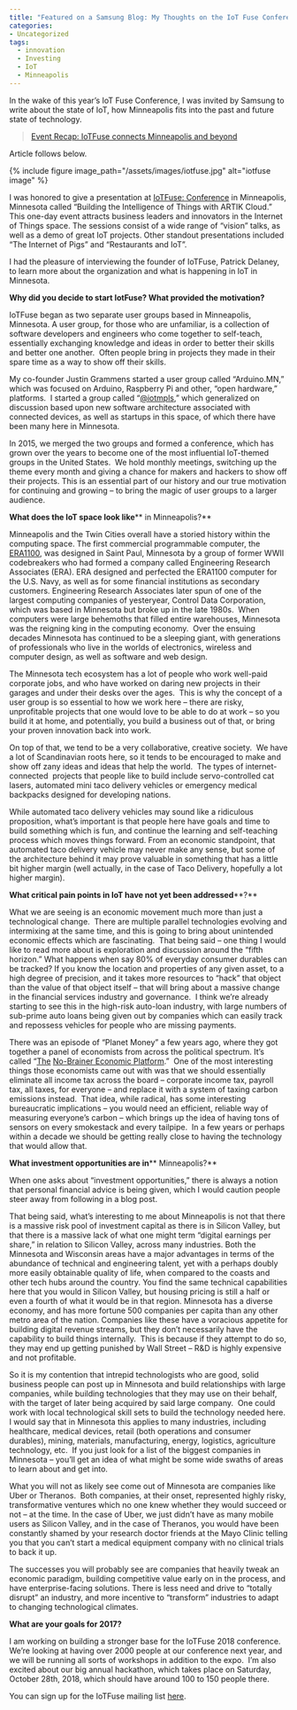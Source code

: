 ```yaml
---
title: "Featured on a Samsung Blog: My Thoughts on the IoT Fuse Conference, IoT Pain Points and How Minneapolis Fits In…"
categories:
- Uncategorized
tags:
  - innovation
  - Investing
  - IoT
  - Minneapolis
---
```

In the wake of this year’s IoT Fuse Conference, I was invited by Samsung to write about the state of IoT, how Minneapolis fits into the past and future state of technology.

> [Event Recap: IoTFuse connects Minneapolis and beyond](https://www.artik.io/blog/2017/06/event-recap-iotfuse-connects/)

Article follows below.

{% include figure image_path="/assets/images/iotfuse.jpg" alt="iotfuse image"  %}

<!-- * * * -->

I was honored to give a presentation at [IoTFuse: Conference](https://iotfuse.com/) in Minneapolis, Minnesota called “Building the Intelligence of Things with ARTIK Cloud.” This one-day event attracts business leaders and innovators in the Internet of Things space. The sessions consist of a wide range of “vision” talks, as well as a demo of great IoT projects. Other standout presentations included “The Internet of Pigs” and “Restaurants and IoT”.

I had the pleasure of interviewing the founder of IoTFuse, Patrick Delaney, to learn more about the organization and what is happening in IoT in Minnesota.

**Why did you decide to start IotFuse? What provided the motivation?**

IoTFuse began as two separate user groups based in Minneapolis, Minnesota. A user group, for those who are unfamiliar, is a collection of software developers and engineers who come together to self-teach, essentially exchanging knowledge and ideas in order to better their skills and better one another.  Often people bring in projects they made in their spare time as a way to show off their skills.

My co-founder Justin Grammens started a user group called “Arduino.MN,” which was focused on Arduino, Raspberry Pi and other, “open hardware,” platforms.  I started a group called “[@iotmpls](http://www.iotmpls.com/),” which generalized on discussion based upon new software architecture associated with connected devices, as well as startups in this space, of which there have been many here in Minnesota.

In 2015, we merged the two groups and formed a conference, which has grown over the years to become one of the most influential IoT-themed groups in the United States.  We hold monthly meetings, switching up the theme every month and giving a chance for makers and hackers to show off their projects. This is an essential part of our history and our true motivation for continuing and growing – to bring the magic of user groups to a larger audience.

**What does the IoT space look like**** in Minneapolis?**

Minneapolis and the Twin Cities overall have a storied history within the computing space. The first commercial programmable computer, the [ERA1100](http://archive.computerhistory.org/resources/text/ERA/ERA.1101.1951.102646300.pdf), was designed in Saint Paul, Minnesota by a group of former WWII codebreakers who had formed a company called Engineering Research Associates (ERA). ERA designed and perfected the ERA1100 computer for the U.S. Navy, as well as for some financial institutions as secondary customers. Engineering Research Associates later spun of one of the largest computing companies of yesteryear, Control Data Corporation, which was based in Minnesota but broke up in the late 1980s.  When computers were large behemoths that filled entire warehouses, Minnesota was the reigning king in the computing economy.  Over the ensuing decades Minnesota has continued to be a sleeping giant, with generations of professionals who live in the worlds of electronics, wireless and computer design, as well as software and web design.  

The Minnesota tech ecosystem has a lot of people who work well-paid corporate jobs, and who have worked on daring new projects in their garages and under their desks over the ages.  This is why the concept of a user group is so essential to how we work here – there are risky, unprofitable projects that one would love to be able to do at work – so you build it at home, and potentially, you build a business out of that, or bring your proven innovation back into work.

On top of that, we tend to be a very collaborative, creative society.  We have a lot of Scandinavian roots here, so it tends to be encouraged to make and show off zany ideas and ideas that help the world.  The types of internet-connected  projects that people like to build include servo-controlled cat lasers, automated mini taco delivery vehicles or emergency medical backpacks designed for developing nations.

While automated taco delivery vehicles may sound like a ridiculous proposition, what’s important is that people here have goals and time to build something which is fun, and continue the learning and self-teaching process which moves things forward. From an economic standpoint, that automated taco delivery vehicle may never make any sense, but some of the architecture behind it may prove valuable in something that has a little bit higher margin (well actually, in the case of Taco Delivery, hopefully a lot higher margin).

**What critical pain points in IoT have not yet been addressed****?**

What we are seeing is an economic movement much more than just a technological change.  There are multiple parallel technologies evolving and intermixing at the same time, and this is going to bring about unintended economic effects which are fascinating.  That being said – one thing I would like to read more about is exploration and discussion around the “fifth horizon.” What happens when say 80% of everyday consumer durables can be tracked? If you know the location and properties of any given asset, to a high degree of precision, and it takes more resources to “hack” that object than the value of that object itself – that will bring about a massive change in the financial services industry and governance.  I think we’re already starting to see this in the high-risk auto-loan industry, with large numbers of sub-prime auto loans being given out by companies which can easily track and repossess vehicles for people who are missing payments. 

There was an episode of “Planet Money” a few years ago, where they got together a panel of economists from across the political spectrum. It’s called “[The](http://www.npr.org/sections/money/2012/07/18/156928675/episode-387-the-no-brainer-economic-platform) [No-Brainer Economic Platform](http://www.npr.org/sections/money/2012/07/18/156928675/episode-387-the-no-brainer-economic-platform).”  One of the most interesting things those economists came out with was that we should essentially eliminate all income tax across the board – corporate income tax, payroll tax, all taxes, for everyone – and replace it with a system of taxing carbon emissions instead.  That idea, while radical, has some interesting bureaucratic implications – you would need an efficient, reliable way of measuring everyone’s carbon – which brings up the idea of having tons of sensors on every smokestack and every tailpipe.  In a few years or perhaps within a decade we should be getting really close to having the technology that would allow that.

**What investment opportunities are in**** Minneapolis?**

When one asks about “investment opportunities,” there is always a notion that personal financial advice is being given, which I would caution people steer away from following in a blog post.

That being said, what’s interesting to me about Minneapolis is not that there is a massive risk pool of investment capital as there is in Silicon Valley, but that there is a massive lack of what one might term “digital earnings per share,” in relation to Silicon Valley, across many industries. Both the Minnesota and Wisconsin areas have a major advantages in terms of the abundance of technical and engineering talent, yet with a perhaps doubly more easily obtainable quality of life, when compared to the coasts and other tech hubs around the country. You find the same technical capabilities here that you would in Silicon Valley, but housing pricing is still a half or even a fourth of what it would be in that region. Minnesota has a diverse economy, and has more fortune 500 companies per capita than any other metro area of the nation. Companies like these have a voracious appetite for building digital revenue streams, but they don’t necessarily have the capability to build things internally.  This is because if they attempt to do so, they may end up getting punished by Wall Street – R&D is highly expensive and not profitable.

So it is my contention that intrepid technologists who are good, solid business people can post up in Minnesota and build relationships with large companies, while building technologies that they may use on their behalf, with the target of later being acquired by said large company.  One could work with local technological skill sets to build the technology needed here. I would say that in Minnesota this applies to many industries, including healthcare, medical devices, retail (both operations and consumer durables), mining, materials, manufacturing, energy, logistics, agriculture technology, etc.  If you just look for a list of the biggest companies in Minnesota – you’ll get an idea of what might be some wide swaths of areas to learn about and get into.

What you will not as likely see come out of Minnesota are companies like Uber or Theranos.  Both companies, at their onset, represented highly risky, transformative ventures which no one knew whether they would succeed or not – at the time. In the case of Uber, we just didn’t have as many mobile users as Silicon Valley, and in the case of Theranos, you would have been constantly shamed by your research doctor friends at the Mayo Clinic telling you that you can’t start a medical equipment company with no clinical trials to back it up.

The successes you will probably see are companies that heavily tweak an economic paradigm, building competitive value early on in the process, and have enterprise-facing solutions. There is less need and drive to “totally disrupt” an industry, and more incentive to “transform” industries to adapt to changing technological climates.

**What are your goals for 2017?**

I am working on building a stronger base for the IoTFuse 2018 conference. We’re looking at having over 2000 people at our conference next year, and we will be running all sorts of workshops in addition to the expo.  I’m also excited about our big annual hackathon, which takes place on Saturday, October 28th, 2018, which should have around 100 to 150 people there.

You can sign up for the IoTFuse mailing list [here](https://iotfuse.com/list/).

[](http://www.patdel.com/wp-content/uploads/2017/06/iotfuse.jpg)